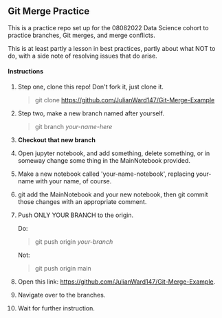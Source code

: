 ## Git Merge Practice

This is a practice repo set up for the 08082022 Data Science cohort to practice branches, Git merges, and merge conflicts.

This is at least partly a lesson in best practices, partly about what NOT to do, with a side note of resolving issues that do arise.

#### Instructions

1. Step one, clone this repo! Don't fork it, just clone it.

    >git clone https://github.com/JulianWard147/Git-Merge-Example

2. Step two, make a new branch named after yourself. 

    >git branch *your-name-here*

3. **Checkout that new branch**

4. Open jupyter notebook, and add something, delete something, or in someway change some thing in the MainNotebook provided.

5. Make a new notebook called 'your-name-notebook', replacing your-name with your name, of course.

6. git add the MainNotebook and your new notebook, then git commit those changes with an appropriate comment.

7. Push ONLY YOUR BRANCH to the origin.

    Do:
    
    >git push origin *your-branch* 
    
    Not:

    >git push origin main

8. Open this link: https://github.com/JulianWard147/Git-Merge-Example.

9. Navigate over to the branches. 

10. Wait for further instruction.
